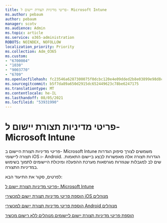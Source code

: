 ```yaml
---
title: פריטי מדיניות תצורת יישום ל- Microsoft Intune
ms.author: pebaum
author: pebaum
manager: scotv
ms.audience: Admin
ms.topic: article
ms.service: o365-administration
ROBOTS: NOINDEX, NOFOLLOW
localization_priority: Priority
ms.collection: Adm_O365
ms.custom:
- "6700004"
- "1030"
- "9003770"
- "6709"
ms.openlocfilehash: fc23546a6287300075f0dcbc120e4e09dded2b8e03899e98d8c27ff6c94b737e
ms.sourcegitcommit: b5f7da89a650d2915dc652449623c78be6247175
ms.translationtype: MT
ms.contentlocale: he-IL
ms.lasthandoff: 08/05/2021
ms.locfileid: "53931990"
---
```

# <a name="app-configuration-policies-for-microsoft-intune"></a>פריטי מדיניות תצורת יישום ל- Microsoft Intune

פריטי מדיניות תצורת היישום ב- Microsoft Intune משמשים לצורך סיפוק הגדרות תצורה ליישומי iOS ו- Android. הגדרות תצורה אלה מאפשרות לבצע ביישום התאמות. שים לב למגבלות שנגזרות מגרסאות מערכת ההפעלה ומיכולת היישומים לתמוך בשימוש במדיניות התצורה.

לפרטים, סקור את התיעוד הבא:

[פריטי מדיניות תצורת יישום ל- Microsoft Intune](https://docs.microsoft.com/intune/app-configuration-policies-overview)  

[הוספת פריטי מדיניות תצורת יישום למכשירי iOS מנוהלים](https://docs.microsoft.com/intune/app-configuration-policies-use-ios)  

[הוספת פריטי מדיניות תצורת יישום למכשירי Android מנוהלים](https://docs.microsoft.com/intune/app-configuration-policies-use-android)

[הוספת פריטי מדיניות תצורת יישום ליישומים מנוהלים ללא רישום מכשיר](https://docs.microsoft.com/intune/app-configuration-policies-managed-app)
